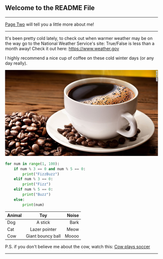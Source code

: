 ## Welcome to the README File

___

[Page Two](PageTwo.md) will tell you a little more about me!

___

It's been pretty cold lately, to check out when warmer weather may be on the way go to the National Weather Service's site: True/False is less than a month away! Check it out here: https://www.weather.gov

I highly recommend a nice cup of coffee on these cold winter days (or any day really).

 ![Coffee](coffee.jpg)


```python
for num in range(1, 100):
    if num % 3 == 0 and num % 5 == 0:
        print("FizzBuzz")
    elif num % 3 == 0:
        print("Fizz")
    elif num % 5 == 0:
        print("Buzz")
    else:
        print(num)
```
| Animal        | Toy           | Noise  |
| ------------- |:-------------:| -----:|
| Dog           | A stick | Bark |
| Cat           | Lazer pointer     |  Meow |
| Cow           | Giant bouncy ball    |    Moooo |

P.S. if you don't believe me about the cow, watch this: [Cow plays soccer](https://www.youtube.com/watch?v=59onAKs2OtE)

___
